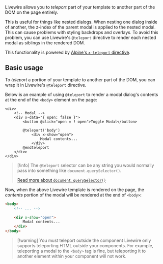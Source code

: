 Livewire allows you to _teleport_ part of your template to another part of the DOM on the page entirely.

This is useful for things like nested dialogs. When nesting one dialog inside of another, the z-index of the parent modal is applied to the nested modal. This can cause problems with styling backdrops and overlays. To avoid this problem, you can use Livewire's `@teleport` directive to render each nested modal as siblings in the rendered DOM.

This functionality is powered by [Alpine's `x-teleport` directive](https://alpinejs.dev/directives/teleport).

## Basic usage

To _teleport_ a portion of your template to another part of the DOM, you can wrap it in Livewire's `@teleport` directive.

Below is an example of using `@teleport` to render a modal dialog's contents at the end of the `<body>` element on the page:

```blade
<div>
    <!-- Modal -->
    <div x-data="{ open: false }">
        <button @click="open = ! open">Toggle Modal</button>

        @teleport('body')
            <div x-show="open">
                Modal contents...
            </div>
        @endteleport
    </div>
</div>
```

> [!info]
> The `@teleport` selector can be any string you would normally pass into something like `document.querySelector()`.
>
> [Read more about `document.querySelector()`](https://developer.mozilla.org/en-US/docs/Web/API/Document/querySelector)

Now, when the above Livewire template is rendered on the page, the _contents_ portion of the modal will be rendered at the end of `<body>`:

```html
<body>
    <!-- ... -->

    <div x-show="open">
        Modal contents...
    </div>
</body>
```

> [!warning] You must teleport outside the component
> Livewire only supports teleporting HTML outside your components. For example, teleporting a modal to the `<body>` tag is fine, but teleporting it to another element within your component will not work.
